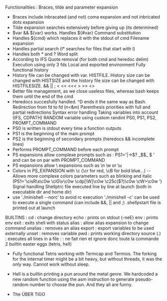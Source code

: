 Functionalities :
Braces, tilde and parameter expansion
- Braces include inbracated (and not) coma expansion and not inbricated dots expansion
- Tilde expansion searches extensively before giving up (its determined)
- $var && ${var} works. Handles ${#var}
Command substitution
- Handles $(cmd) which replaces it with the stdout of cmd
Filename expansion
- Handles partial search (l* searches for files that start with l)
- Handles both * and ?
Word split
- According to IFS
Quote removal (for both cmd and heredoc delim)
Execution using only 3 fds
Local and exported environment
Fully functional history
- History file can be changed with var. HISTFILE. History size can be changed with HISTSIZE and the history file size can be changed with HISTFILESIZE.
&& || ;
< << <<< > >> <>
- Better file management, as we close useless files, whereas bash keeps them until the end of the cmd
- Heredocs succesfully handled. ^D ends it the same way as Bash.
Redirection from fd to fd (n<&m)
Parenthesis priorities with full and partial redirections
Syntax error handling
Taking variables into account (IFS, CDPATH)
RANDOM variable using custom randint
PS0, PS1, PS2, PROMPT_COMMAND
- PS0 is written is stdout every time a function outputs
- PS1 is the beginning of the main prompt
- PS2 is the beginning of secondary prompts (heredocs && incomplete lines)
- Performs PROMPT_COMMAND before each prompt
- PS expansions allow complexe prompts such as : PS1='|->$? _$$_ $ ' and can be on par with PROMPT_COMMAND
- PS expansions allow \ expansions such as \n \w or \u
- Colors in PS_EXPANSION with \c (\cr for red, \cB for bold blue...)
-- Allows more complexe colors parameters such as blinking and italic (PS1='\cisR\s\c0w \ciG\v\c0w \cdp[\W]\c0w \c25c($?)\c0w \cW>\c0w ')
Signal handling
Shellptrc file executed line by line at launch (both in executable dir and home dir)
- use './minishell --norc' to avoid rc execution
'./minishell -c' can be used to execute a single command (can include &&, || and ;)
.shellpstart file is printed out at launch

BUILTINS :
cd : change directory
echo : prints on stdout (-neE)
env : prints env
exit : exits shell with status
alias : allow alias expansion to change command
unalias : removes an alias
export : export variables to be used externally
unset : removes variable
pwd : prints working directory
source (.) : executes all lines in a file
: : ne fait rien et ignore donc toute la commande
2 builtin easter eggs (tetris, hell)
- Fully functional Tetris working with Termcap and Termios. The forking for the internal timer might be a bit heavy, but without threads, it was the only way. Cannot work without sleep.
- Hell is a builtin printing a pun around the metal genre. We hardcoded a new random function using the asm instruction to generate pseudo-random number to choose the pun. And they all are funny.

- The ÜBER TIGO
